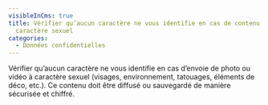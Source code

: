 ```yaml
---
visibleInCms: true
title: Vérifier qu’aucun caractère ne vous identifie en cas de contenu à
  caractère sexuel
categories:
  - Données confidentielles
---
```

<!--StartFragment-->

Vérifier qu’aucun caractère ne vous identifie en cas d’envoie de photo ou vidéo à caractère sexuel (visages, environnement, tatouages, éléments de déco, etc.). Ce contenu doit être diffusé ou sauvegardé de manière sécurisée et chiffré.

<!--EndFragment-->